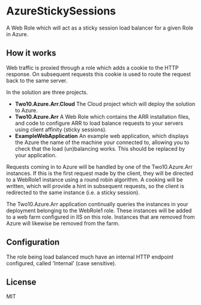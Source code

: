 # AzureStickySessions

A Web Role which will act as a sticky session load balancer for a given Role in Azure.

## How it works

Web traffic is proxied through a role which adds a cookie to the HTTP response. On subsequent requests this cookie is used to route the request back to the same server.

In the solution are three projects.

* __Two10.Azure.Arr.Cloud__ The Cloud project which will deploy the solution to Azure.
* __Two10.Azure.Arr__ A Web Role which contains the ARR installation files, and code to configure ARR to load balance requests to your servers using client affinity (sticky sessions).
* __ExampleWebApplication__ An example web application, which displays the Azure the name of the machine your connected to, allowing you to check that the load (un)balancing works. This should be replaced by your application.

Requests coming in to Azure will be handled by one of the Two10.Azure.Arr instances. If this is the first request made by the client, they will be directed to a WebRole1 instance using a round robin algorithm. A cooking will be written, which will provide a hint in subsequent requests, so the client is redirected to the same instance (i.e. a sticky session).

The Two10.Azure.Arr application continually queries the instances in your deployment belonging to the WebRole1 role. These instances will be added to a web farm configured in IIS on this role. Instances that are removed from Azure will likewise be removed from the farm.

## Configuration

The role being load balanced much have an internal HTTP endpoint configured, called 'Internal' (case sensitive).

## License

MIT
